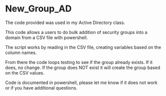 # New_Group_AD

The code provided was used in my Active Directory class.

This code allows a users to do bulk addition of security groups into a domain from a CSV file with powershell.

The script works by reading in the CSV file, creating variables based on the column names. 

From there the code loops testing to see if the group already exists. If it does, no change. 
If the group does NOT exist it will create the group based on the CSV values.

Code is documented in powershell, please let me know if it does not work or if you have additional questions.
